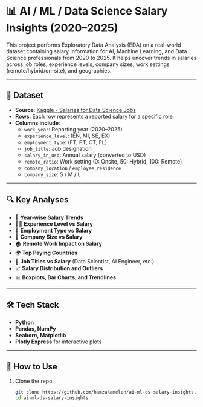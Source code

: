 # 📊 AI / ML / Data Science Salary Insights (2020–2025)

This project performs Exploratory Data Analysis (EDA) on a real-world dataset containing salary information for AI, Machine Learning, and Data Science professionals from 2020 to 2025. It helps uncover trends in salaries across job roles, experience levels, company sizes, work settings (remote/hybrid/on-site), and geographies.

---

## 📁 Dataset

- **Source**: [Kaggle - Salaries for Data Science Jobs](https://www.kaggle.com/datasets/adilshamim8/salaries-for-data-science-jobs)
- **Rows**: Each row represents a reported salary for a specific role.
- **Columns include**:
  - `work_year`: Reporting year (2020–2025)
  - `experience_level`: (EN, MI, SE, EX)
  - `employment_type`: (FT, PT, CT, FL)
  - `job_title`: Job designation
  - `salary_in_usd`: Annual salary (converted to USD)
  - `remote_ratio`: Work setting (0: Onsite, 50: Hybrid, 100: Remote)
  - `company_location` / `employee_residence`
  - `company_size`: S / M / L

---

## 🔍 Key Analyses

- 📅 **Year-wise Salary Trends**
- 🧑‍💼 **Experience Level vs Salary**
- 💼 **Employment Type vs Salary**
- 🏢 **Company Size vs Salary**
- 🏠 **Remote Work Impact on Salary**
- 🌍 **Top Paying Countries**
- 🧠 **Job Titles vs Salary** (Data Scientist, AI Engineer, etc.)
- 📈 **Salary Distribution and Outliers**
- 📊 **Boxplots, Bar Charts, and Trendlines**

---

## 🛠️ Tech Stack

- **Python**
- **Pandas, NumPy**
- **Seaborn, Matplotlib**
- **Plotly Express** for interactive plots

---

## 📎 How to Use

1. Clone the repo:
   ```bash
   git clone https://github.com/hamzakamelen/ai-ml-ds-salary-insights.git
   cd ai-ml-ds-salary-insights
